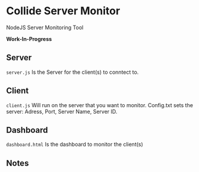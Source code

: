 # Collide Server Monitor
NodeJS Server Monitoring Tool

**Work-In-Progress**


## Server
`server.js` Is the Server for the client(s) to conntect to.

## Client
`client.js` Will run on the server that you want to monitor. Config.txt sets the server: Adress, Port, Server Name, Server ID.

## Dashboard
`dashboard.html` Is the dashboard to monitor the client(s) 

## Notes
